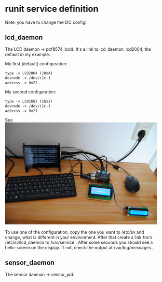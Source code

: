 runit service definition
========================

Note: you have to change the I2C config!

lcd_daemon
----------

The LCD daemon -> pcf8574_lcdd. It's a link to lcd_daemon_lcd2004, the default in my example.

My first (default) configuration:

	type -> LCD2004 (20x4)
	devnode -> /dev/i2c-1
	address -> 0x22

My second configuration:

	type -> LCD1602 (16x2)
	devnode -> /dev/i2c-1
	address -> 0x27

See ![Alt text](pics/development_environment_02.jpg?raw=true "Both LCD's")

To use one of the configuration, copy the one you want to /etc/sv and change, what is different in your environment. After that create a link from /etc/sv/lcd_daemon to /var/service . After some seconds you should see a hello-screen on the display. If not, check the output at /var/log/messages .


sensor_daemon
-------------

The sensor daemon -> sensor_pid.
